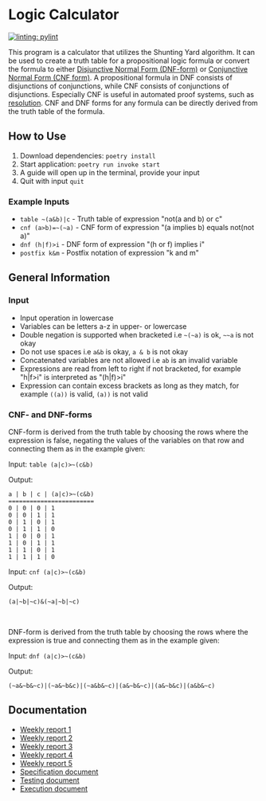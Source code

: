 # Logic Calculator
[![linting: pylint](https://img.shields.io/badge/linting-pylint-yellowgreen)](https://github.com/pylint-dev/pylint)

This program is a calculator that utilizes the Shunting Yard algorithm. It can be used to create a truth table for a propositional logic formula or convert the formula to either [Disjunctive Normal Form (DNF-form)](https://en.wikipedia.org/wiki/Disjunctive_normal_form) or [Conjunctive Normal Form (CNF form)](https://en.wikipedia.org/wiki/Conjunctive_normal_form). A propositional formula in DNF consists of disjunctions of conjunctions, while CNF consists of conjunctions of disjunctions. Especially CNF is useful in automated proof systems, such as [resolution](https://en.wikipedia.org/wiki/Resolution_(logic)). CNF and DNF forms for any formula can be directly derived from the truth table of the formula.

## How to Use
1. Download dependencies: `poetry install`
2. Start application: `poetry run invoke start`
3. A guide will open up in the terminal, provide your input
4. Quit with input `quit`

### Example Inputs
- `table ~(a&b)|c` - Truth table of expression "not(a and b) or c"
- `cnf (a>b)=~(~a)` - CNF form of expression "(a implies b) equals not(not a)"
- `dnf (h|f)>i` - DNF form of expression "(h or f) implies i"
- `postfix k&m` - Postfix notation of expression "k and m"

## General Information
### Input
- Input operation in lowercase 
- Variables can be letters a-z in upper- or lowercase
- Double negation is supported when bracketed i.e `~(~a)` is ok, `~~a` is not okay
- Do not use spaces i.e `a&b` is okay, `a & b` is not okay
- Concatenated variables are not allowed i.e `ab` is an invalid variable
- Expressions are read from left to right if not bracketed, for example "h|f>i" is interpreted as "(h|f)>i"
- Expression can contain excess brackets as long as they match, for example `((a))` is valid, `(a))` is not valid

### CNF- and DNF-forms
CNF-form is derived from the truth table by choosing the rows where the expression is false, negating the values of the variables on that row and connecting them as in the example given:

Input: `table (a|c)>~(c&b)`

Output: 

    a | b | c | (a|c)>~(c&b) 
    ========================
    0 | 0 | 0 | 1           
    0 | 0 | 1 | 1           
    0 | 1 | 0 | 1           
    0 | 1 | 1 | 0           
    1 | 0 | 0 | 1           
    1 | 0 | 1 | 1           
    1 | 1 | 0 | 1           
    1 | 1 | 1 | 0           

Input: `cnf (a|c)>~(c&b)`

Output: 

    (a|~b|~c)&(~a|~b|~c)

<br>

DNF-form is derived from the truth table by choosing the rows where the expression is true and connecting them as in the example given:

Input: `dnf (a|c)>~(c&b)`

Output: 

    (~a&~b&~c)|(~a&~b&c)|(~a&b&~c)|(a&~b&~c)|(a&~b&c)|(a&b&~c)

## Documentation
- [Weekly report 1](Documentation/Viikkoraportit/Viikkoraportti1.md)
- [Weekly report 2](Documentation/Viikkoraportit/Viikkoraportti2.md)
- [Weekly report 3](Documentation/Viikkoraportit/Viikkoraportti3.md)
- [Weekly report 4](Documentation/Viikkoraportit/Viikkoraportti4.md)
- [Weekly report 5](Documentation/Viikkoraportit/Viikkoraportti5.md)
- [Specification document](Documentation/Specdocument.md)
- [Testing document](Documentation/Testingdocument.md)
- [Execution document](Documentation/Execdocument.md)
